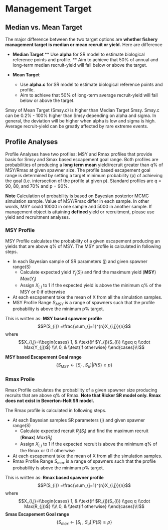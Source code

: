 # Management Target 


## Median vs. Mean Target
The major difference between the two target options are **whether fishery management target is median or mean recruit or yield.**  Here are difference 

* **Median Target**
** Use **alpha** for SR model to estimate biological reference points and profile.
** Aim to achieve that 50% of annual and long-term median recruit-yield will fall below or above the target.  

* **Mean Target**
  * Use **alpha.c** for SR model to estimate biological reference points and profile.
  * Aim to achieve that 50% of long-term average recruit-yield will fall below or above the target.  

Smsy of Mean Target (Smsy.c) is higher than Median Target Smsy.  Smsy.c can be 0.2% - 100% higher than Smsy depending on alpha and sigma. In general, the deviation will be higher when alpha is low and sigma is high.  Average recruit-yield can be greatly affected by rare extreme events. 


## Profile Analyses
Profile Analyses have two profiles: MSY and Rmax profiles that provide basis for Smsy and Smax based escapement goal range. Both profiles are probabilities of producing a **long term mean** yield/recruit greater than q% of MSY/Rmax at given spawner size.  The profile based escapement goal range is determined by setting a target minimum probability (p) of achieving the goal (i.e. intersection of the profile at given p). Standard profiles are q = 90, 80, and 70% and p = 90%.  

**Note** Calculation of probability is based on Bayesian posterior MCMC simulation sample. Value of MSY/Rmax differ in each sample. In other words, MSY could 10000 in one sample and 5000 in another sample. 
If management object is attaining **defined** yield or recruitment, please use yield and recruitment analyses.  

### MSY Profile 
MSY Profile calculates the probability of a given escapement producing an yields that are above q% of MSY.  The MSY profile is calculated in following steps.  
* In each Bayesian sample of SR parameters (j) and given spawner range(S)
  * Calculate expected yield $Y_{j}(S_{i})$ and find the maximum yield (**MSY**) $Max(Y_{j})$
  * Assign $X_{i,j}$ to 1 if the expected yield is above the minimum q% of the MSY or 0 if otherwise
* At each escapement take the mean of X from all the simulation samples. 
* MSY Profile Range $S_{MSY}$ is a range of spawners such that the profile probability is above the minimum p% target. 

This is written as: 
**MSY based spawner profile**
$$P(S_{i}) =\frac{\sum_{j=1}^{n}X_{i,j}}{n}$$
where
$$X_{i,j}=\\begin{cases}
               1,  & \\text{if $Y_{j}(S_{i}) \\geq q \\cdot Max(Y_{j})$} \\\\
               0, & \\text{if otherwise}
               \\end{cases}\\!$$


               
**MSY based Escapement Goal range**
$$\left \{ S_{MSY}\leftarrow \left [ S_{l}\: ,\:S_{u}  \right ]|P(S)\geq p \right \}$$

### Rmax Proile 
Rmax Profile calculates the probability of a given spawner size producing recruits that are above q% of Rmax.  **Note that Ricker SR model only.  Rmax does not exist in Beverton-Holt SR model.**  

The Rmax profile is calculated in following steps.  
* At each Bayesian samples SR parameters (j) and given spawner range(S)
  * Calculate expected recruit $R_{j}(S_{i})$ and find the maximum recruit (**Rmax**) $Max(R_{j})$
  * Assign $X_{i,j}$ to 1 if the expected recruit is above the minimum q% of the Rmax or 0 if otherwise
* At each escapement take the mean of X from all the simulation samples. 
* Rmax Profile Range $S_{max}$ is a range of spawners such that the profile probability is above the minimum p% target.  

This is written as: 
**Rmax based spawner profile**
$$P(S_{i}) =\frac{\sum_{j=1}^{n}X_{i,j}}{n}$$
where
$$X_{i,j}=\\begin{cases}
               1,  & \\text{if $R_{j}(S_{i}) \\geq q \\cdot Max(R_{j})$} \\\\
               0, & \\text{if otherwise}
               \\end{cases}\\!$$
**Smax Escapement Goal range**
$$\left \{ S_{max}\leftarrow \left [ S_{l}\: ,\:S_{u}  \right ]|P(S)\geq p \right \}$$



